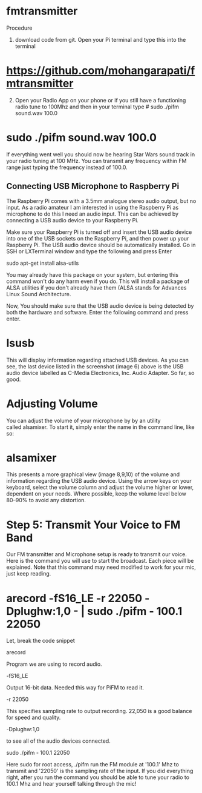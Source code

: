# fmtransmitter
Procedure
1. download code from git. Open your Pi terminal and type this into the terminal

# https://github.com/mohangarapati/fmtransmitter

2. Open your Radio App on your phone or if you still have a functioning radio tune to 100Mhz and then in your terminal type  # sudo ./pifm sound.wav 100.0
# sudo ./pifm sound.wav 100.0 


If everything went well you should now be hearing Star Wars sound track in your radio tuning at 100 MHz. You can transmit any frequency within FM range just typing the frequency instead of 100.0.
 ## Connecting USB Microphone to Raspberry Pi




The Raspberry Pi comes with a 3.5mm analogue stereo audio output, but no input. As a radio amateur I am interested in using the Raspberry Pi as microphone to do this I need an audio input. This can be achieved by connecting a USB audio device to your Raspberry Pi.


Make sure your Raspberry Pi is turned off and insert the USB audio device into one of the USB sockets on the Raspberry Pi, and then power up your Raspberry Pi. The USB audio device should be automatically installed. Go in SSH or LXTerminal window and type the following and press Enter


sudo apt-get install alsa-utils


You may already have this package on your system, but entering this command won't do any harm even if you do. This will install a package of ALSA utilities if you don't already have them (ALSA stands for Advances Linux Sound Architecture.

Now, You should make sure that the USB audio device is being detected by both the hardware and software. Enter the following command and press enter. 

# lsusb


This will display information regarding attached USB devices. As you can see, the last device listed in the screenshot (image 6) above is the USB audio device labelled as C-Media Electronics, Inc. Audio Adapter. So far, so good.

# Adjusting Volume

You can adjust the volume of your microphone by by an utility called alsamixer.
To start it, simply enter the name in the command line, like so:

# alsamixer


This presents a more graphical view (image 8,9,10) of the volume and information regarding the USB audio device. Using the arrow keys on your keyboard, select the volume column and adjust the volume higher or lower, dependent on your needs. Where possible, keep the volume level below 80–90% to avoid any distortion.

# Step 5: Transmit Your Voice to FM Band

Our FM transmitter and Microphone setup is ready to transmit our voice. Here is the command you will use to start the broadcast. Each piece will be explained. Note that this command may need modified to work for your mic, just keep reading.



# arecord -fS16_LE -r 22050 -Dplughw:1,0 - | sudo ./pifm - 100.1 22050


Let, break the code snippet

arecord

Program we are using to record audio.

-fS16_LE

Output 16-bit data. Needed this way for PiFM to read it.

-r 22050

This specifies sampling rate to output recording. 22,050 is a good balance for speed and quality.

-Dplughw:1,0

to see all of the audio devices connected.

sudo ./pifm - 100.1 22050


Here sudo for root access, ./pifm run the FM module at '100.1' Mhz to transmit and '22050' is the sampling rate of the input. If you did everything right, after you run the command you should be able to tune your radio to 100.1 Mhz and hear yourself talking through the mic!

